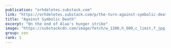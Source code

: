 ```yaml
---
publication: "orhdeletes.substack.com"
link: "https://orhdeletes.substack.com/p/the-turn-against-symbolic-death"
title: "Against Symbolic Death"
excerpt: "On the end of Alaa's hunger strike"
image: "https://substackcdn.com/image/fetch/w_1200,h_600,c_limit,f_jpg,q_auto:good,fl_progressive:steep/https%3A%2F%2Fbucketeer-e05bbc84-baa3-437e-9518-adb32be77984.s3.amazonaws.com%2Fpublic%2Fimages%2F45f5dbfc-ee10-43ec-b17f-1f4f590c3fe9_1550x1020.png"
group: con
rank: 1
---
```

